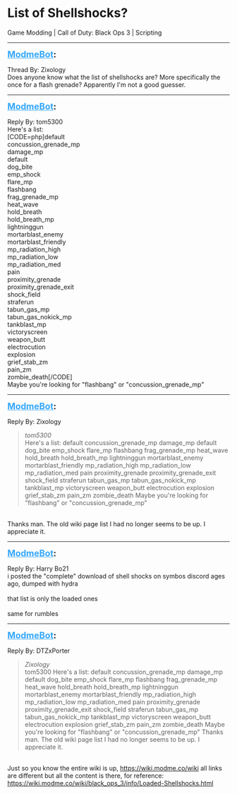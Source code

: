 # List of Shellshocks?
Game Modding | Call of Duty: Black Ops 3 | Scripting

---
<strong style="font-size: 1.4em;"><span style="text-decoration: underline;text-decoration-color: #34a7f9;"><span style="color:#34a7f9;">ModmeBot</span></span>:</strong>

<p>Thread By: Zixology<br />Does anyone know what the list of shellshocks are? More specifically the once for a flash grenade? Apparently I&#39;m not a good guesser.</p>

---
<strong style="font-size: 1.4em;"><span style="text-decoration: underline;text-decoration-color: #34a7f9;"><span style="color:#34a7f9;">ModmeBot</span></span>:</strong>

<p>Reply By: tom5300<br />Here&#39;s a list: <br />[CODE=php]default<br />concussion_grenade_mp<br />damage_mp<br />default<br />dog_bite<br />emp_shock<br />flare_mp<br />flashbang<br />frag_grenade_mp<br />heat_wave<br />hold_breath<br />hold_breath_mp<br />lightninggun<br />mortarblast_enemy<br />mortarblast_friendly<br />mp_radiation_high<br />mp_radiation_low<br />mp_radiation_med<br />pain<br />proximity_grenade<br />proximity_grenade_exit<br />shock_field<br />straferun<br />tabun_gas_mp<br />tabun_gas_nokick_mp<br />tankblast_mp<br />victoryscreen<br />weapon_butt<br />electrocution<br />explosion<br />grief_stab_zm<br />pain_zm<br />zombie_death[/CODE]<br /> Maybe you&#39;re looking for &quot;flashbang&quot; or &quot;concussion_grenade_mp&quot;</p>

---
<strong style="font-size: 1.4em;"><span style="text-decoration: underline;text-decoration-color: #34a7f9;"><span style="color:#34a7f9;">ModmeBot</span></span>:</strong>

<p>Reply By: Zixology<br /><blockquote><em>tom5300</em><br />Here&#39;s a list:  default concussion_grenade_mp damage_mp default dog_bite emp_shock flare_mp flashbang frag_grenade_mp heat_wave hold_breath hold_breath_mp lightninggun mortarblast_enemy mortarblast_friendly mp_radiation_high mp_radiation_low mp_radiation_med pain proximity_grenade proximity_grenade_exit shock_field straferun tabun_gas_mp tabun_gas_nokick_mp tankblast_mp victoryscreen weapon_butt electrocution explosion grief_stab_zm pain_zm zombie_death  Maybe you&#39;re looking for &quot;flashbang&quot; or &quot;concussion_grenade_mp&quot;</blockquote><br /> Thanks man. The old wiki page list I had no longer seems to be up. I appreciate it.</p>

---
<strong style="font-size: 1.4em;"><span style="text-decoration: underline;text-decoration-color: #34a7f9;"><span style="color:#34a7f9;">ModmeBot</span></span>:</strong>

<p>Reply By: Harry Bo21<br />i posted the &quot;complete&quot; download of shell shocks on symbos discord ages ago, dumped with hydra<br /> <br />that list is only the loaded ones<br /> <br />same for rumbles</p>

---
<strong style="font-size: 1.4em;"><span style="text-decoration: underline;text-decoration-color: #34a7f9;"><span style="color:#34a7f9;">ModmeBot</span></span>:</strong>

<p>Reply By: DTZxPorter<br /><blockquote><em>Zixology</em><br />tom5300 Here&#39;s a list:  default concussion_grenade_mp damage_mp default dog_bite emp_shock flare_mp flashbang frag_grenade_mp heat_wave hold_breath hold_breath_mp lightninggun mortarblast_enemy mortarblast_friendly mp_radiation_high mp_radiation_low mp_radiation_med pain proximity_grenade proximity_grenade_exit shock_field straferun tabun_gas_mp tabun_gas_nokick_mp tankblast_mp victoryscreen weapon_butt electrocution explosion grief_stab_zm pain_zm zombie_death  Maybe you&#39;re looking for &quot;flashbang&quot; or &quot;concussion_grenade_mp&quot;  Thanks man. The old wiki page list I had no longer seems to be up. I appreciate it.</blockquote><br /> Just so you know the entire wiki is up, <a href="https://wiki.modme.co/wiki">https://wiki.modme.co/wiki</a> all links are different but all the content is there, for reference: <a href="https://wiki.modme.co/wiki/black_ops_3/info/Loaded-Shellshocks.html">https://wiki.modme.co/wiki/black_ops_3/info/Loaded-Shellshocks.html</a></p>
